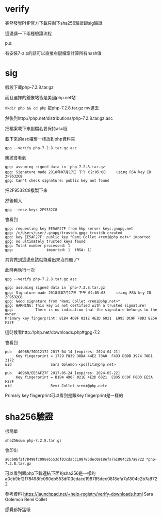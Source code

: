 # verify

突然發覺PHP官方下載只剩下sha256驗證跟sig驗證

這邊講一下兩種驗證流程

p.s:

有安裝7-zip的話可以直接右鍵檔案計算所有hash值


# sig

假設下載php-7.2.8.tar.gz

而且選擇的鏡像站皆是美國php.net站


`mkdir php && cd php`
把php-7.2.8.tar.gz mv進去

然後到http://php.net/distributions/php-7.2.8.tar.gz.asc

把檔案載下來副檔名要保持asc哦

載下來的asc檔案一樣放到php資料夾

`gpg --verify php-7.2.8.tar.gz.asc`

應該會看到

```
gpg: assuming signed data in `php-7.2.8.tar.gz'
gpg: Signature made 2018年07月17日 下午 02:05:08     using RSA key ID 2F9532C8
gpg: Can't check signature: public key not found
```
把2F9532C8複製下來

然後輸入

`gpg --recv-keys 2F9532C8`

會看到
```
gpg: requesting key EE5AF27F from hkp server keys.gnupg.net
gpg: /c/Users/user/.gnupg/trustdb.gpg: trustdb created
gpg: key EE5AF27F: public key "Remi Collet <remi@php.net>" imported
gpg: no ultimately trusted keys found
gpg: Total number processed: 1
gpg:               imported: 1  (RSA: 1)
```

其實做到這邊應該就能看出來沒問題了?

此時再執行一次

`gpg --verify php-7.2.8.tar.gz.asc`

```
gpg: assuming signed data in `php-7.2.8.tar.gz'
gpg: Signature made 2018年07月17日 下午 02:05:08     using RSA key ID 2F9532C8
gpg: Good signature from "Remi Collet <remi@php.net>"
gpg: WARNING: This key is not certified with a trusted signature!
gpg:          There is no indication that the signature belongs to the owner.
Primary key fingerprint: B1B4 4D8F 021E 4E2D 6021  E995 DC9F F8D3 EE5A F27F
```

這時候看http://php.net/downloads.php#gpg-7.2

會看到
```
pub   4096R/70D12172 2017-04-14 [expires: 2024-04-21]
     Key fingerprint = 1729 F839 38DA 44E2 7BA0  F4D3 DBDB 3974 70D1 2172
uid                  Sara Golemon <pollita@php.net>

pub   4096R/EE5AF27F 2017-05-24 [expires: 2024-05-22]
     Key fingerprint = B1B4 4D8F 021E 4E2D 6021  E995 DC9F F8D3 EE5A F27F
uid                  Remi Collet <remi@php.net>  
```

Primary key fingerprint可以看到是跟Key fingerprint是一樣的

# sha256驗證

很簡單

`sha256sum php-7.2.8.tar.gz`

會印出
```
a0cb9bf2f78498fc090eb553df03cdacc198785dec0818efa7a1804c2b7a8722 *php-7.2.8.tar.gz
```

可以看到跟php下載連結下面的sha256是一樣的
a0cb9bf2f78498fc090eb553df03cdacc198785dec0818efa7a1804c2b7a8722


參考資料
https://launchpad.net/+help-registry/verify-downloads.html
Sara Golemon
Remi Collet

感覺都好猛哦

